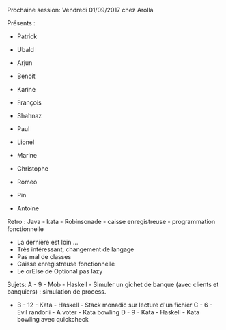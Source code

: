 Prochaine session: Vendredi 01/09/2017
chez Arolla

Présents :
- Patrick
- Ubald
- Arjun
- Benoit
- Karine
- François
- Shahnaz
- Paul
- Lionel
- Marine
- Christophe
- Romeo

- Pin
- Antoine

Retro : Java - kata - Robinsonade - caisse enregistreuse - programmation fonctionnelle 
- La dernière est loin ...
- Très intéressant, changement de langage
- Pas mal de classes
- Caisse enregistreuse fonctionnelle
- Le orElse de Optional pas lazy

Sujets:
A - 9 - Mob  - Haskell - Simuler un gichet de banque (avec clients et banquiers) : simulation de process.
* B - 12 - Kata - Haskell - Stack monadic sur lecture d'un fichier
C - 6 - Evil randorii - A voter - Kata bowling
D - 9 - Kata - Haskell - Kata bowling avec quickcheck
 







